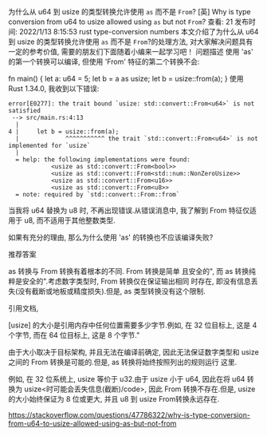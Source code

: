 为什么从 u64 到 usize 的类型转换允许使用 `as` 而不是 `From`?
[英] Why is type conversion from u64 to usize allowed using `as` but not `From`?
查看: 21 发布时间: 2022/1/13 8:15:53 rust type-conversion numbers
本文介绍了为什么从 u64 到 usize 的类型转换允许使用 `as` 而不是 `From`?的处理方法, 对大家解决问题具有一定的参考价值, 需要的朋友们下面随着小编来一起学习吧！
问题描述
使用 'as' 的第一个转换可以编译, 但使用 'From' 特征的第二个转换不会:

fn main() {
    let a: u64 = 5;
    let b = a as usize;
    let b = usize::from(a);
}
使用 Rust 1.34.0, 我收到以下错误:

```
error[E0277]: the trait bound `usize: std::convert::From<u64>` is not satisfied
 --> src/main.rs:4:13
  |
4 |     let b = usize::from(a);
  |             ^^^^^^^^^^^ the trait `std::convert::From<u64>` is not implemented for `usize`
  |
  = help: the following implementations were found:
            <usize as std::convert::From<bool>>
            <usize as std::convert::From<std::num::NonZeroUsize>>
            <usize as std::convert::From<u16>>
            <usize as std::convert::From<u8>>
  = note: required by `std::convert::From::from`
```

当我将 u64 替换为 u8 时, 不再出现错误.从错误消息中, 我了解到 From 特征仅适用于 u8, 而不适用于其他整数类型.

如果有充分的理由, 那么为什么使用 'as' 的转换也不应该编译失败?

推荐答案

as 转换与 From 转换有着根本的不同. From 转换是简单 且安全的", 而 as 转换纯粹是安全的".考虑数字类型时, From 转换仅在保证输出相同 时存在, 即没有信息丢失(没有截断或地板或精度损失).但是, as 类型转换没有这个限制.

引用文档, 

[usize] 的大小是引用内存中任何位置需要多少字节.例如, 在 32 位目标上, 这是 4 个字节, 而在 64 位目标上, 这是 8 个字节."

由于大小取决于目标架构, 并且无法在编译前确定, 因此无法保证数字类型和 usize 之间的 From 转换是可能的.但是, as 转换将始终按照列出的规则运行 这里.

例如, 在 32 位系统上, usize 等价于 u32.由于 usize 小于 u64, 因此在将 u64 转换为 usize<时可能会丢失信息(截断)/code>, 因此 From 转换不存在.但是, usize 的大小始终保证为 8 位或更大, 并且 u8 到 usize From转换永远存在.


https://stackoverflow.com/questions/47786322/why-is-type-conversion-from-u64-to-usize-allowed-using-as-but-not-from
